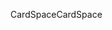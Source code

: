<span data-ttu-id="7f1ab-101">CardSpace</span><span class="sxs-lookup"><span data-stu-id="7f1ab-101">CardSpace</span></span>